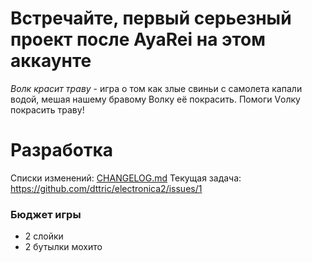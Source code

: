 # Встречайте, первый серьезный проект после AyaRei на этом аккаунте
_*Волк красит траву*_ - игра о том как злые свиньи с самолета капали водой, мешая нашему бравому Волку её покрасить.
Помоги Vолку покрасить траву!

# Разработка
Списки изменений: [CHANGELOG.md](https://github.com/dttric/electronica2/CHANGELOG.md)
Текущая задача: https://github.com/dttric/electronica2/issues/1

### Бюджет игры

- 2 слойки
- 2 бутылки мохито

